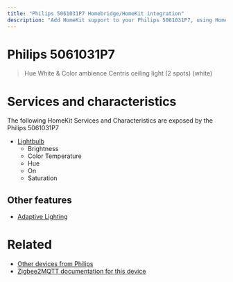 ```yaml
---
title: "Philips 5061031P7 Homebridge/HomeKit integration"
description: "Add HomeKit support to your Philips 5061031P7, using Homebridge, Zigbee2MQTT and homebridge-z2m."
---
```

<!---
This file has been GENERATED using src/docgen/docgen.ts
DO NOT EDIT THIS FILE MANUALLY!
-->
# Philips 5061031P7
> Hue White & Color ambience Centris ceiling light (2 spots) (white)


# Services and characteristics
The following HomeKit Services and Characteristics are exposed by
the Philips 5061031P7

* [Lightbulb](../../light.md)
  * Brightness
  * Color Temperature
  * Hue
  * On
  * Saturation

## Other features
* [Adaptive Lighting](../../light.md)

# Related
* [Other devices from Philips](../index.md#philips)
* [Zigbee2MQTT documentation for this device](https://www.zigbee2mqtt.io/devices/5061031P7.html)